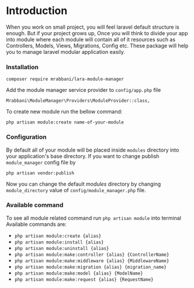 # Introduction
When you work on small project, you will feel laravel default structure 
is enough. But if your project grows up, Once you will think to divide 
your app into  module where each module will contain all of it resources
such as Controllers, Models, Views, Migrations, Config etc. These 
package will help you to manage laravel modular application easily.

### Installation

`composer require mrabbani/lara-module-manager`

Add the module manager service provider to `config/app.php` file

`Mrabbani\ModuleManager\Providers\ModuleProvider::class,`

To create new module run the bellow command:

`php artisan module:create name-of-your-module`

### Configuration 

By default all of your module will be placed inside `modules` directory
into your application's base directory. If you want to change publish 
`module_manager` config file by

`php artisan vendor:publish`

Now you can change the default *modules* directory by changing 
`module_directory` value of `config/module_manager.php` file.

### Available command

To see all module related command run `php artisan module` into terminal
Available commands are:

- `php artisan module:create {alias}`
- `php artisan module:install {alias}`
- `php artisan module:uninstall {alias}`
- `php artisan module:make:controller {alias} {ControllerName}`
- `php artisan module:make:middleware {alias} {MiddlewareName}`
- `php artisan module:make:migration {alias} {migration_name}`
- `php artisan module:make:model {alias} {ModelName}`
- `php artisan module:make:request {alias} {RequestName}`

